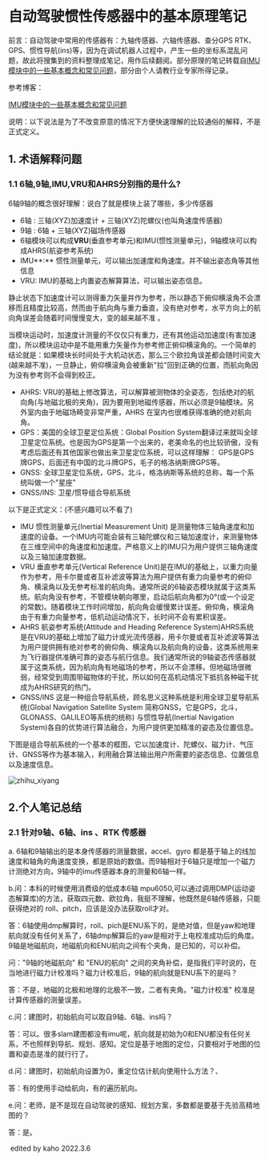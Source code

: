 # 自动驾驶惯性传感器中的基本原理笔记

前言：自动驾驶中常用的传感器有：九轴传感器、六轴传感器、查分GPS  RTK、GPS、惯性导航(ins)等，因为在调试机器人过程中，产生一些的坐标系混乱问题，故此将搜集到的资料整理成笔记，用作后续翻阅。部分原理的笔记转载自[IMU模块中的一些基本概念和常见问题](https://zhuanlan.zhihu.com/p/344884686?ivk_sa=1024320u)，部分由个人请教行业专家所得记录。

参考博客：

[IMU模块中的一些基本概念和常见问题](https://zhuanlan.zhihu.com/p/344884686?ivk_sa=1024320u)

说明：以下说法是为了不改变原意的情况下方便快速理解的比较通俗的解释，不是正式定义。

## 1. 术语解释问题

### 1.1 6轴,9轴,IMU,VRU和AHRS分别指的是什么?

6轴9轴的概念很好理解：说白了就是模块上装了哪些，多少传感器

- 6轴 : 三轴(XYZ)加速度计 + 三轴(XYZ)陀螺仪(也叫角速度传感器)
- 9轴 : 6轴 + 三轴(XYZ)磁场传感器
- 6轴模块可以构成**VRU**(垂直参考单元)和IMU(惯性测量单元)，9轴模块可以构成AHRS(航姿参考系统)
- IMU**:** 惯性测量单元，可以输出加速度和角速度。并不输出姿态角等其他信息
- VRU: IMU的基础上内置姿态解算算法，可以输出姿态信息。

静止状态下加速度计可以测得重力矢量并作为参考，所以静态下俯仰横滚角不会漂移而且精度比较高，然而由于航向角与重力垂直，没有绝对参考，水平方向上的航向角误差会随着时间慢慢变大，变的越来越不准 。

当模块运动时，加速度计测量的不仅仅只有重力，还有其他运动加速度(有害加速度)，所以模块运动中是不能用重力矢量作为参考修正俯仰横滚角的。一个简单的结论就是：如果模块长时间处于大机动状态，那么三个欧拉角误差都会随时间变大(越来越不准)，一旦静止，俯仰横滚角会被重新"拉"回到正确的位置，而航向角因为没有参考则不会得到校正。

- AHRS: VRU的基础上修改算法，可以解算被测物体的全姿态，包括绝对的航向角(与地磁北极的夹角)，因为要用到地磁传感器，所以必须是9轴模块。另外室内由于地磁场畸变非常严重，AHRS 在室内也很难获得准确的绝对航向角。
- GPS：美国的全球卫星定位系统：Global Position System翻译过来就叫全球卫星定位系统。也是因为GPS是第一个出来的，老美命名的也比较骄傲，没有考虑后面还有其他国家也做出来卫星定位系统，可以这样理解： GPS是GPS牌GPS，后面还有中国的北斗牌GPS，毛子的格洛纳斯牌GPS等。
- GNSS: 全球卫星定位系统，GPS，北斗，格洛纳斯等系统的总称，每一个系统叫做一个"星座"
- GNSS/INS: 卫星/惯导组合导航系统

以下是正式定义：(不感兴趣可以不看了)

- IMU 惯性测量单元(Inertial Measurement Unit) 是测量物体三轴角速度和加速度的设备。一个IMU内可能会装有三轴陀螺仪和三轴加速度计，来测量物体在三维空间中的角速度和加速度。严格意义上的IMU只为用户提供三轴角速度以及三轴加速度数据。
- VRU 垂直参考单元(Vertical Reference Unit)是在IMU的基础上，以重力向量作为参考，用卡尔曼或者互补滤波等算法为用户提供有重力向量参考的俯仰角、横滚角以及无参考标准的航向角。通常所说的6轴姿态模块就属于这类系统。航向角没有参考，不管模块朝向哪里，启动后航向角都为0°(或一个设定的常数)。随着模块工作时间增加，航向角会缓慢累计误差。俯仰角，横滚角由于有重力向量参考，低机动运动情况下，长时间不会有累积误差。
- AHRS 航姿参考系统(Attitude and Heading Reference System)AHRS系统是在VRU的基础上增加了磁力计或光流传感器，用卡尔曼或者互补滤波等算法为用户提供拥有绝对参考的俯仰角、横滚角以及航向角的设备，这类系统用来为飞行器提供准确可靠的姿态与航行信息。我们通常所说的9轴姿态传感器就属于这类系统，因为航向角有地磁场的参考，所以不会漂移。但地磁场很微弱，经常受到周围带磁物体的干扰，所以如何在高机动情况下抵抗各种磁干扰成为AHRS研究的热门。
- GNSS/INS 这是一种组合导航系统，顾名思义这种系统是利用全球卫星导航系统(Global Navigation Satellite System 简称GNSS，它是GPS，北斗，GLONASS、GALILEO等系统的统称) 与惯性导航(Inertial Navigation System)各自的优势进行算法融合，为用户提供更加精准的姿态及位置信息。

下图是组合导航系统的一个基本的框图，它以加速度计、陀螺仪、磁力计、气压计、GNSS等作为基本输入，利用融合算法输出用户所需要的姿态信息、位置信息以及速度信息。

![zhihu_xiyang](https://kaho-pic-1307106074.cos.ap-guangzhou.myqcloud.com/CSDN_Pictures/%E6%B7%B1%E8%93%9D%E5%A4%9A%E4%BC%A0%E6%84%9F%E5%99%A8%E8%9E%8D%E5%90%88%E5%AE%9A%E4%BD%8D/%E7%AC%AC%E4%BA%8C%E7%AB%A0%E6%BF%80%E5%85%89%E9%87%8C%E7%A8%8B%E8%AE%A11zhihu_xiyang.jpg)

## 2.个人笔记总结

### 2.1 针对9轴、6轴、ins 、RTK 传感器

a. 6轴和9轴输出的是本身传感器的测量数据，accel、gyro 都是基于轴上的线加速度和轴角的角速度变换，都是原始的数值。而9轴相对于6轴只是增加一个磁力计测绝对方向，9轴中的imu传感器本身的测量和6轴一样。

b.问：本科的时候使用消费级的低成本6轴 mpu6050,可以通过调用DMP(运动姿态解算库)的方法，获取四元数、欧拉角，我挺不理解，他既然是6轴传感器，只能获得绝对的 roll、pitch，应该是没办法获取roll才对。

答：6轴使用dmp解算时，roll、pich是ENU系下的，是绝对值，但是yaw和地理航向就没有任何关系了，6轴dmp解算后的yaw是相对于上电校准成功后的角度。9轴是地磁航向，地磁航向和ENU航向之间有个夹角，是已知的，可以补偿。

问："9轴的地磁航向" 和 "ENU的航向" 之间的夹角补偿，是指我们平时说的，在当地进行磁力计校准吗？磁力计校准后，9轴的航向就是ENU系下的是吗？

答：不是，地磁的北极和地理的北极不一致，二者有夹角。"磁力计校准" 校准是计算传感器的测量误差。

c.问：建图时，初始航向可以取自9轴、6轴、ins吗？

答：可以。很多slam建图都没有imu呢，航向就是初始为0和ENU都没有任何关系，不也照样到导航、规划、感知。定位是基于地图的定位，只要相对于地图的位置和姿态是准的就行行了。

d.问：建图时，初始航向设置为0，重定位估计航向使用什么方法？、

答：有的使用手动给航向，有的遍历航向。

e.问：老师，是不是现在自动驾驶的感知、规划方案，多数都是要基于先验高精地图的？

答：是。

​																													edited by  kaho  2022.3.6



